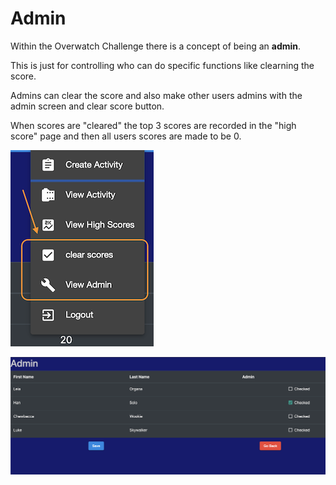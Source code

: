 # Admin

Within the Overwatch Challenge there is a concept of being an __admin__.

This is just for controlling who can do specific functions like clearning the score.

Admins can clear the score and also make other users admins with the admin screen and clear score button.

When scores are "cleared" the top 3 scores are recorded in the "high score" page and then all users scores are made to be 0.

![admin_menu](img/admin_menu.png)

![admin_screen](img/admin_screen.png)